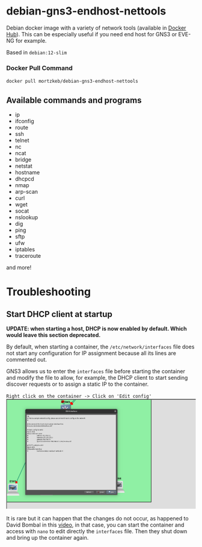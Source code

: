 # debian-gns3-endhost-nettools

Debian docker image with a variety of network tools (available in [Docker Hub](https://hub.docker.com/r/mortzkeb/debian-gns3-endhost-nettools)). This can be especially useful if you need end host for GNS3 or EVE-NG for example.

Based in `debian:12-slim`

### Docker Pull Command 

``` bash
docker pull mortzkeb/debian-gns3-endhost-nettools
```

## Available commands and programs
- ip
- ifconfig
- route
- ssh
- telnet
- nc
- ncat
- bridge
- netstat
- hostname
- dhcpcd
- nmap
- arp-scan
- curl
- wget
- socat
- nslookup
- dig
- ping
- sftp 
- ufw
- iptables
- traceroute

and more! 

# Troubleshooting 
## Start DHCP client at startup

**UPDATE: when starting a host, DHCP is now enabled by default. Which would leave this section deprecated.** 

By default, when starting a container, the `/etc/network/interfaces` file does not start any configuration for IP assignment because all its lines are commented out. 

GNS3 allows us to enter the `interfaces` file before starting the container and modify the file to allow, for example, the DHCP client to start sending discover requests or to assign a static IP to the container. 

`Right click on the container -> Click on 'Edit config'`
![](.images/dhcp_gns3.png)

It is rare but it can happen that the changes do not occur, as happened to David Bombal in this [video](https://youtu.be/Rltdel1tG-I?t=34), in that case, you can start the container and access with `nano` to edit directly the `interfaces` file. Then they shut down and bring up the container again. 
